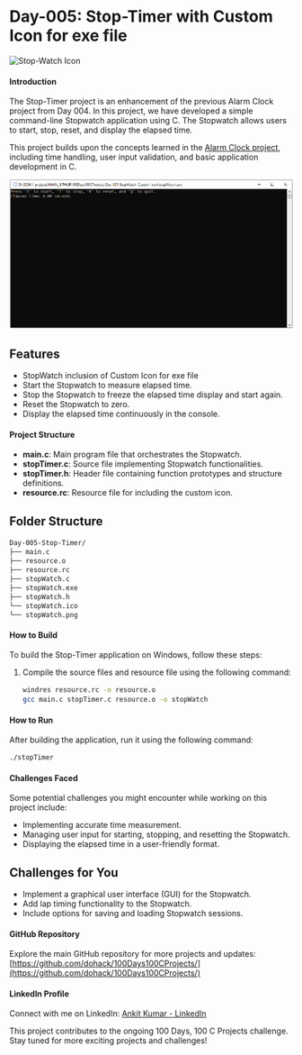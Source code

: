 # Day-005: Stop-Timer with Custom Icon for exe file
![Stop-Watch Icon](stopWatch.ico)

#### Introduction
The Stop-Timer project is an enhancement of the previous Alarm Clock project from Day 004. In this project, we have developed a simple command-line Stopwatch application using C. The Stopwatch allows users to start, stop, reset, and display the elapsed time.

This project builds upon the concepts learned in the [Alarm Clock project](https://github.com/dohack/100Days100CProjects/tree/main/Day-004-Alarm-Clock), including time handling, user input validation, and basic application development in C.

![Stop-Watch App](stopWatch.png)

## Features

- StopWatch inclusion of Custom Icon for exe file 
- Start the Stopwatch to measure elapsed time.
- Stop the Stopwatch to freeze the elapsed time display and start again.
- Reset the Stopwatch to zero.
- Display the elapsed time continuously in the console.

#### Project Structure
- **main.c**: Main program file that orchestrates the Stopwatch.
- **stopTimer.c**: Source file implementing Stopwatch functionalities.
- **stopTimer.h**: Header file containing function prototypes and structure definitions.
- **resource.rc**: Resource file for including the custom icon.

## Folder Structure

```plaintext
Day-005-Stop-Timer/
├── main.c
├── resource.o
├── resource.rc
├── stopWatch.c
├── stopWatch.exe
├── stopWatch.h
└── stopWatch.ico
└── stopWatch.png
```

#### How to Build
To build the Stop-Timer application on Windows, follow these steps:
1. Compile the source files and resource file using the following command:
   ```bash
   windres resource.rc -o resource.o
   gcc main.c stopTimer.c resource.o -o stopWatch
   ```

#### How to Run
After building the application, run it using the following command:
```bash
./stopTimer
```

#### Challenges Faced
Some potential challenges you might encounter while working on this project include:
- Implementing accurate time measurement.
- Managing user input for starting, stopping, and resetting the Stopwatch.
- Displaying the elapsed time in a user-friendly format.

## Challenges for You

- Implement a graphical user interface (GUI) for the Stopwatch.
- Add lap timing functionality to the Stopwatch.
- Include options for saving and loading Stopwatch sessions.

#### GitHub Repository
Explore the main GitHub repository for more projects and updates:
[https://github.com/dohack/100Days100CProjects/](https://github.com/dohack/100Days100CProjects/)

#### LinkedIn Profile
Connect with me on LinkedIn:
[Ankit Kumar - LinkedIn](https://www.linkedin.com/in/ankit-kumar-4585b5284/)

This project contributes to the ongoing 100 Days, 100 C Projects challenge. Stay tuned for more exciting projects and challenges!
